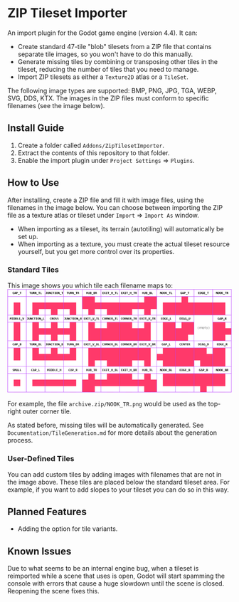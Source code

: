 # ZIP Tileset Importer
An import plugin for the Godot game engine (version 4.4). It can:
- Create standard 47-tile "blob" tilesets from a ZIP file that contains separate tile images, so you won't have to do this manually.
- Generate missing tiles by combining or transposing other tiles in the tileset, reducing the number of tiles that you need to manage.
- Import ZIP tilesets as either a `Texture2D` atlas or a `TileSet`.

The following image types are supported: BMP, PNG, JPG, TGA, WEBP, SVG, DDS, KTX. The images in the ZIP files must conform to specific filenames (see the image below).

## Install Guide
1. Create a folder called `Addons/ZipTilesetImporter`.
2. Extract the contents of this repository to that folder.
3. Enable the import plugin under `Project Settings` => `Plugins`.

## How to Use
After installing, create a ZIP file and fill it with image files, using the filenames in the image below. You can choose between importing the ZIP file as a texture atlas or tileset under `Import` => `Import As` window.
- When importing as a tileset, its terrain (autotiling) will automatically be set up.
- When importing as a texture, you must create the actual tileset resource yourself, but you get more control over its properties.

### Standard Tiles
This image shows you which tile each filename maps to:
![The tiles of a 47-tile blob tileset, and their identifiers.](TilesetReference.png)

For example, the file `archive.zip/NOOK_TR.png` would be used as the top-right outer corner tile.

As stated before, missing tiles will be automatically generated. See `Documentation/TileGeneration.md` for more details about the generation process.

### User-Defined Tiles
You can add custom tiles by adding images with filenames that are not in the image above. These tiles are placed below the standard tileset area. For example, if you want to add slopes to your tileset you can do so in this way.

## Planned Features
- Adding the option for tile variants.

## Known Issues
Due to what seems to be an internal engine bug, when a tileset is reimported while a scene that uses is open, Godot will start spamming the console with errors that cause a huge slowdown until the scene is closed. Reopening the scene fixes this.
